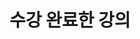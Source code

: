 ---
title: "수강 완료한 강의"
summary: "1학년 2학기부터 3학년 1학기까지 수강 완료한 강의 목록"
type: landing
layout: list

sections:

  - block: markdown
    id: intro
    content:
      title: "📚 수강 과목"
      text: |
        김예은이 전북대학교 컴퓨터인공지능학부에 재학하면서 수강한 <br>
        3학년 2학기까지의 모든 전공 과목들을 한눈에 볼 수 있습니다.  

        - <strong>[**수강 중인 강의로 이동**](/#current-courses)</strong>
        - 수강 완료한 강의 보기
          <div style="margin-left: 24px; margin-top: 6px;">
            <p style="color:#666; font-size:0.8em; margin-bottom:6px;">
                각 카드를 클릭하면 과목의 상세 페이지로 이동합니다.
            </p>
            <ul style="margin: 0; padding-left: 20px; font-size:1.05em;>
              <li><a href="/courses/completed/1-2/"><strong>1학년 2학기</strong></a></li>
              <li><a href="/courses/completed/2-1/"><strong>2학년 1학기</strong></a></li>
              <li><a href="/courses/completed/2-2/"><strong>2학년 2학기</strong></a></li>
              <li><a href="/courses/completed/3-1/"><strong>3학년 1학기</strong></a></li>
            </ul>
          </div>
    design:
      spacing:
        padding: [40, 0, 20, 0]
---